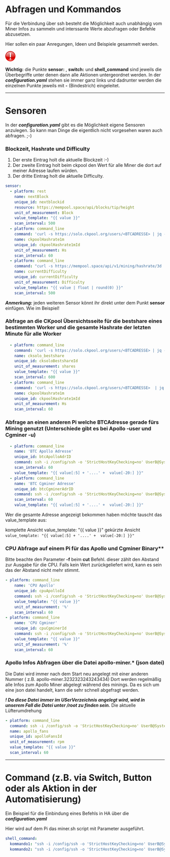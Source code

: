 
# Abfragen und Kommandos
Für die Verbindung über ssh besteht die Möglichkeit auch unabhängig vom Miner Infos zu sammeln und interssante Werte abzufragen oder Befehle abzusetzen.

Hier sollen ein paar Anregungen, Ideen und Beispiele gesammelt werden.

<img src="Images/important.png" width="32px" >

**Wichtig:** die Punkte **sensor:** , **switch:** und **shell_command** sind jeweils die Überbegriffe unter denen dann alle Aktionen untergeordnet werden. In der ***configuration.yaml*** stehen sie immer ganz links und dadrunter werden die einzelnen Punkte jeweils mit **-** (Bindestrich) eingeleitet.

---

# Sensoren
In der ***configuration.yaml*** gibt es die Möglichkeit eigene Sensoren anzulegen. So kann man Dinge die eigentlich nicht vorgesehen waren auch abfragen. ;-)

### Blockzeit, Hashrate und Difficulty ###

1. Der erste Eintrag holt die aktuelle Blockzeit :-)
2. Der zweite Eintrag holt beim ckpool den Wert für alle Miner die dort auf meiner Adresse laufen würden.
3. Der dritte Eintrag holt die aktuelle Difficulty.
```yaml
sensor:
  - platform: rest
    name: nextBlock
    unique_id: nextblockid
    resource: https://mempool.space/api/blocks/tip/height
    unit_of_measurement: Block
    value_template: "{{ value }}"
    scan_interval: 500
  - platform: command_line
    command: 'curl -s https://solo.ckpool.org/users/<BTCADRESSE> | jq -r ''.["hashrate1m"]'''
    name: ckpoolHashrate1m
    unique_id: ckpoolHashrate1mId
    unit_of_measurement: Hs
    scan_interval: 60
  - platform: command_line
    command: "curl -s https://mempool.space/api/v1/mining/hashrate/3d | jq -r '.[\"currentDifficulty\"]'"
    name: currentDifficulty
    unique_id: currentDifficulty
    unit_of_measurement: Difficulty
    value_template: "{{ value | float | round(0) }}"
    scan_interval: 500
```
***Anmerkung:*** jeden weiteren Sensor könnt ihr direkt unter dem Punkt **sensor** einfügen. Wie im Beispiel!


### Abfrage an die CKpool Übersichtsseite für die bestshare eines bestimmten Worker und die gesamte Hashrate der letzten Minute für alle Worker
```yaml
  - platform: command_line
    command: 'curl -s https://solo.ckpool.org/users/<BTCADRESSE> | jq -r ''.["worker"][0]["bestshare"]'''
    name: cksolo_bestshare
    unique_id: cksoloBestshareId
    unit_of_measurement: shares
    value_template: "{{ value }}"
    scan_interval: 600
  - platform: command_line
    command: 'curl -s https://solo.ckpool.org/users/<BTCADRESSE>  | jq -r ''.["hashrate1m"]'''
    name: ckpoolHashrate1m
    unique_id: ckpoolHashrate1mId
    unit_of_measurement: Hs
    scan_interval: 60
```

### Abfrage an einen anderen Pi welche BTCAdresse gerade fürs Mining genutzt (Unterschiede gibt es bei Apollo -user und Cgminer -u)
```yaml
  - platform: command_line
    name: 'BTC Apollo Adresse'
    unique_id: btcApolloAdrID
    command: ssh -i /config/ssh -o 'StrictHostKeyChecking=no' UserB@SystemB ps -ef | grep SCREEN | sed 's/^.*-user//g;s/-p.*$//g'
    scan_interval: 60
    value_template: "{{ value[:5] + '....' +  value[-20:] }}"
  - platform: command_line
    name: 'BTC Cgminer Adresse'
    unique_id: btcCgminerAdrID
    command: ssh -i /config/ssh -o 'StrictHostKeyChecking=no' UserB@SystemB ps -ef | grep SCREEN | sed 's/^.*-u//g;s/-p.*$//g'
    scan_interval: 60
    value_template: "{{ value[:5] + '....' +  value[-20:] }}"
```
Wer die gesamte Adresse angezeigt bekommen haben möchte tauscht das value_template aus:

komplette Ansicht value_template: "{{ value }}"
gekürzte Ansicht `value_template: "{{ value[:5] + '....' +  value[-20:] }}"`



### CPU Abfrage auf einem Pi für das Apollo und Cgminer Binary**
Bitte beachte den Parameter **-f** beim **cut** Befehl. dieser zählt den Abstand zur Ausgabe für die CPU. Falls kein Wert zurückgeliefert wird, kann es sein das der Abstand nicht mehr stimmt.

```yaml
- platform: command_line
    name: 'CPU Apollo'
    unique_id: cpuApolloId
    command: ssh -i /config/ssh -o 'StrictHostKeyChecking=no' UserB@SystemB top -bn 1 | grep apollo | cut -d' ' -f25
    value_template: "{{ value }}"
    unit_of_measurement: '%'
    scan_interval: 60
- platform: command_line
    name: 'CPU Cgminer'
    unique_id: cpuCgminerId
    command: ssh -i /config/ssh -o 'StrictHostKeyChecking=no' UserB@SystemB top -bn 1 | grep cgminer | cut -d' ' -f22
    value_template: "{{ value }}"
    unit_of_measurement: '%'
    scan_interval: 60
```

### Apollo Infos Abfragen über die Datei apollo-miner.* (json datei)
Die Datei wird immer nach dem Start neu angelegt mit einer anderen Nummer ( z.B. apollo-miner.3232323243243434)
Dort werden regelmäßig alle Infos zum Apollo Miner abgelegt während des minings.
Da es sich um eine json datei handelt, kann die sehr schnell abgefragt werden.

***! Da diese Datei immer im USerVerzeichnis angelegt wird, wird in unserem Fall die Datei unter /root zu finden sein.***
Die aktuelle Lüfterumdrehung
```yaml
- platform: command_line
  command: ssh -i /config/ssh -o 'StrictHostKeyChecking=no' UserB@SystemB "/bin/cat apollo-miner.*  | jq -cr '.[\"fans\"][\"0\"][\"rpm\"]' | jq -r '.[]' "
  name: apollo_fans
  unique_id: apolloFansId
  unit_of_measurement: rpm
  value_template: "{{ value }}"
  scan_interval: 60
```


---



# Command (z.B. via Switch, Button oder als Aktion in der Automatisierung)

Ein Beispiel für die Einbindung eines Befehls in HA über die ***configuration.yaml***

Hier wird auf dem Pi das miner.sh script mit Parameter ausgeführt.
```yaml
shell_command:
  kommando1: "ssh -i /config/ssh -o 'StrictHostKeyChecking=no' UserB@SystemB bash /home/miner.sh Miner01"
  kommando2: "ssh -i /config/ssh -o 'StrictHostKeyChecking=no' UserB@SystemB bash /home/miner.sh stop"
```
